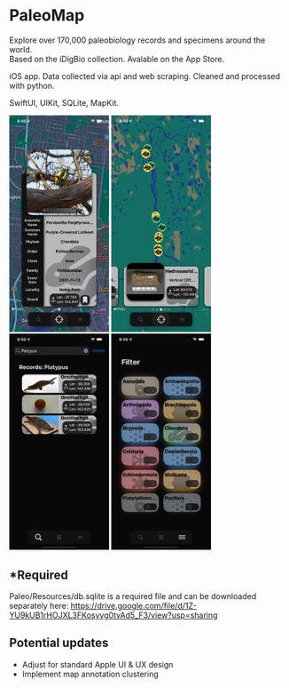 # PaleoMap

Explore over 170,000 paleobiology records and specimens around the world.  
Based on the iDigBio collection. 
Avalable on the App Store.

iOS app. Data collected via api and web scraping. Cleaned and processed with python. 

SwiftUI, UIKit, SQLite, MapKit.

<img src="https://raw.githubusercontent.com/haozujz/paleomap/master/ss0.png" width="180" /> <img src="https://raw.githubusercontent.com/haozujz/paleomap/master/ss1.png" width="180" /> <img src="https://raw.githubusercontent.com/haozujz/paleomap/master/ss2.png" width="180" /> <img src="https://raw.githubusercontent.com/haozujz/paleomap/master/ss3.png" width="180" />

## *Required

Paleo/Resources/db.sqlite is a required file and can be downloaded separately here: https://drive.google.com/file/d/1Z-YU9kUB1rHOJXL3FKosyvg0tvAd5_F3/view?usp=sharing

## Potential updates

 - Adjust for standard Apple UI & UX design
 - Implement map annotation clustering
